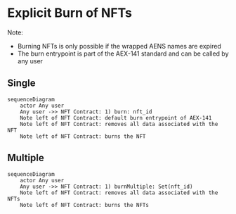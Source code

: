 # Explicit Burn of NFTs

Note:

- Burning NFTs is only possible if the wrapped AENS names are expired
- The burn entrypoint is part of the AEX-141 standard and can be called by any user

## Single

```mermaid
sequenceDiagram
    actor Any user
    Any user ->> NFT Contract: 1) burn: nft_id
    Note left of NFT Contract: default burn entrypoint of AEX-141
    Note left of NFT Contract: removes all data associated with the NFT
    Note left of NFT Contract: burns the NFT
```

## Multiple

```mermaid
sequenceDiagram
    actor Any user
    Any user ->> NFT Contract: 1) burnMultiple: Set(nft_id)
    Note left of NFT Contract: removes all data associated with the NFTs
    Note left of NFT Contract: burns the NFTs
```
